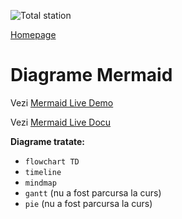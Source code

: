 <script id="MathJax-script" async src="https://cdn.jsdelivr.net/npm/mathjax@3/es5/tex-mml-chtml.js"></script>


![Total station](https://metricop.com/cdn/shop/articles/trimble-total-station.jpg?v=1677673954&width=1100)

[Homepage](/index.html)

# Diagrame Mermaid

Vezi [Mermaid Live Demo](https://mermaid.live/)

Vezi [Mermaid Live Docu](https://mermaid.js.org/intro/getting-started.html)

**Diagrame tratate:**
- `flowchart TD`
- `timeline`
- `mindmap`
- `gantt` (nu a fost parcursa la curs)
- `pie` (nu a fost parcursa la curs)